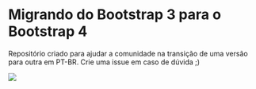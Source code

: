 <h1>Migrando do Bootstrap 3 para o Bootstrap 4</h1>
<p>Repositório criado para ajudar a comunidade na transição de uma versão para outra em PT-BR. Crie uma issue em caso de dúvida ;)</p>
<img src="https://img.shields.io/badge/version-0.0.1-blue.svg?style=flat-square">